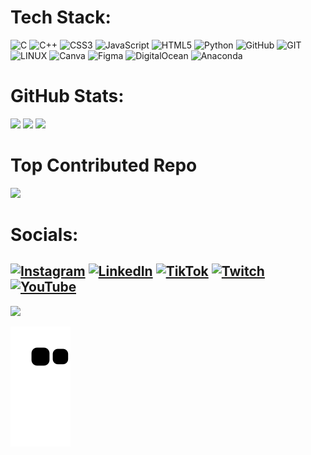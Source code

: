# Tech Stack:
![C](https://img.shields.io/badge/c-%2300599C.svg?style=for-the-badge&logo=c&logoColor=white) ![C++](https://img.shields.io/badge/c++-%2300599C.svg?style=for-the-badge&logo=c%2B%2B&logoColor=white) ![CSS3](https://img.shields.io/badge/css3-%231572B6.svg?style=for-the-badge&logo=css3&logoColor=white) ![JavaScript](https://img.shields.io/badge/javascript-%23323330.svg?style=for-the-badge&logo=javascript&logoColor=%23F7DF1E) ![HTML5](https://img.shields.io/badge/html5-%23E34F26.svg?style=for-the-badge&logo=html5&logoColor=white) ![Python](https://img.shields.io/badge/python-3670A0?style=for-the-badge&logo=python&logoColor=ffdd54) ![GitHub](https://img.shields.io/badge/GitHub-%23121011.svg?style=for-the-badge&logo=github&logoColor=white) ![GIT](https://img.shields.io/badge/Git-fc6d26?style=for-the-badge&logo=git&logoColor=white) ![LINUX](https://img.shields.io/badge/Linux-FCC624?style=for-the-badge&logo=linux&logoColor=black) ![Canva](https://img.shields.io/badge/Canva-%2300C4CC.svg?style=for-the-badge&logo=Canva&logoColor=white) 	![Figma](https://img.shields.io/badge/figma-%23F24E1E.svg?style=for-the-badge&logo=figma&logoColor=white) ![DigitalOcean](https://img.shields.io/badge/DigitalOcean-%230167ff.svg?style=for-the-badge&logo=digitalOcean&logoColor=white) ![Anaconda](https://img.shields.io/badge/Anaconda-%2344A833.svg?style=for-the-badge&logo=anaconda&logoColor=white)
# GitHub Stats:
![](https://github-readme-stats.vercel.app/api?username=pecraveiro&theme=dark&hide_border=false&include_all_commits=true&count_private=true)
![](https://github-readme-streak-stats.herokuapp.com/?user=pecraveiro&theme=dark&hide_border=false)
![](https://github-readme-stats.vercel.app/api/top-langs/?username=pecraveiro&theme=dark&hide_border=false&include_all_commits=true&count_private=true&layout=compact)
# Top Contributed Repo
![](https://github-contributor-stats.vercel.app/api?username=pecraveiro&limit=5&theme=dark&combine_all_yearly_contributions=true)
# Socials:
[![Instagram](https://img.shields.io/badge/Instagram-%23E4405F.svg?logo=Instagram&logoColor=white)](https://instagram.com/dev_pecrav) [![LinkedIn](https://img.shields.io/badge/LinkedIn-%230077B5.svg?logo=linkedin&logoColor=white)](https://linkedin.com/in/pecraveiro) [![TikTok](https://img.shields.io/badge/TikTok-%23000000.svg?logo=TikTok&logoColor=white)](https://tiktok.com/@dev_pecrav) [![Twitch](https://img.shields.io/badge/Twitch-%239146FF.svg?logo=Twitch&logoColor=white)](https://twitch.tv/dev_pecrav) [![YouTube](https://img.shields.io/badge/YouTube-%23FF0000.svg?logo=YouTube&logoColor=white)](https://youtube.com/@dev_pecrav) 
---
[![](https://visitcount.itsvg.in/api?id=pecraveiro&icon=0&color=12)](https://visitcount.itsvg.in)

![Snake animation](https://github.com/pecraveiro/pecraveiro/blob/output/github-contribution-grid-snake.svg)

